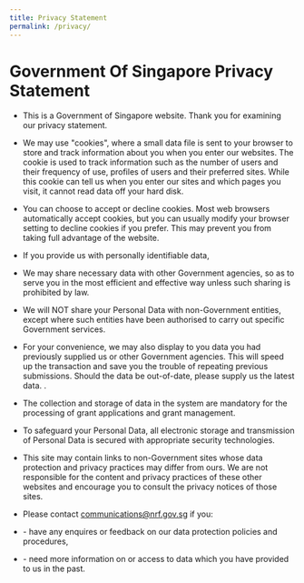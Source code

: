 ```yaml
---
title: Privacy Statement
permalink: /privacy/
---
```

Government Of Singapore Privacy Statement
=========================================

*   This is a Government of Singapore website. Thank you for examining our privacy statement.
*   We may use "cookies", where a small data file is sent to your browser to store and track information about you when you enter our websites. The cookie is used to track information such as the number of users and their frequency of use, profiles of users and their preferred sites. While this cookie can tell us when you enter our sites and which pages you visit, it cannot read data off your hard disk.
*   You can choose to accept or decline cookies. Most web browsers automatically accept cookies, but you can usually modify your browser setting to decline cookies if you prefer. This may prevent you from taking full advantage of the website.
*   If you provide us with personally identifiable data,

*   We may share necessary data with other Government agencies, so as to serve you in the most efficient and effective way unless such sharing is prohibited by law.
*   We will NOT share your Personal Data with non-Government entities, except where such entities have been authorised to carry out specific Government services.
*   For your convenience, we may also display to you data you had previously supplied us or other Government agencies. This will speed up the transaction and save you the trouble of repeating previous submissions. Should the data be out-of-date, please supply us the latest data. .
*   The collection and storage of data in the system are mandatory for the processing of grant applications and grant management.

*   To safeguard your Personal Data, all electronic storage and transmission of Personal Data is secured with appropriate security technologies.
*   This site may contain links to non-Government sites whose data protection and privacy practices may differ from ours. We are not responsible for the content and privacy practices of these other websites and encourage you to consult the privacy notices of those sites.
*   Please contact [communications@nrf.gov.sg](mailto:communications@nrf.gov.sg) if you:

*   \- have any enquires or feedback on our data protection policies and procedures,
*   \- need more information on or access to data which you have provided to us in the past.